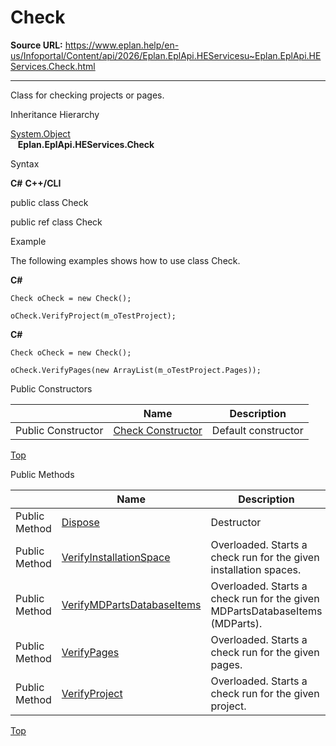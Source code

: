 # Check

**Source URL:** https://www.eplan.help/en-us/Infoportal/Content/api/2026/Eplan.EplApi.HEServicesu~Eplan.EplApi.HEServices.Check.html

---

Class for checking projects or pages.

Inheritance Hierarchy

[System.Object](#)  
   **Eplan.EplApi.HEServices.Check**

Syntax

**C#**
**C++/CLI**


public class Check

public ref class Check


Example

The following examples shows how to use class Check.

**C#**

```
Check oCheck = new Check();

oCheck.VerifyProject(m_oTestProject);

```

**C#**

```
Check oCheck = new Check();

oCheck.VerifyPages(new ArrayList(m_oTestProject.Pages));

```

Public Constructors

|  | Name | Description |
| --- | --- | --- |
| Public Constructor | [Check Constructor](Eplan.EplApi.HEServicesu~Eplan.EplApi.HEServices.Check~_ctor.html) | Default constructor |

[Top](#top)

Public Methods

|  | Name | Description |
| --- | --- | --- |
| Public Method | [Dispose](Eplan.EplApi.HEServicesu~Eplan.EplApi.HEServices.Check~Dispose().html) | Destructor |
| Public Method | [VerifyInstallationSpace](Eplan.EplApi.HEServicesu~Eplan.EplApi.HEServices.Check~VerifyInstallationSpace.html) | Overloaded. Starts a check run for the given installation spaces. |
| Public Method | [VerifyMDPartsDatabaseItems](Eplan.EplApi.HEServicesu~Eplan.EplApi.HEServices.Check~VerifyMDPartsDatabaseItems.html) | Overloaded. Starts a check run for the given MDPartsDatabaseItems (MDParts). |
| Public Method | [VerifyPages](Eplan.EplApi.HEServicesu~Eplan.EplApi.HEServices.Check~VerifyPages.html) | Overloaded. Starts a check run for the given pages. |
| Public Method | [VerifyProject](Eplan.EplApi.HEServicesu~Eplan.EplApi.HEServices.Check~VerifyProject.html) | Overloaded. Starts a check run for the given project. |

[Top](#top)
